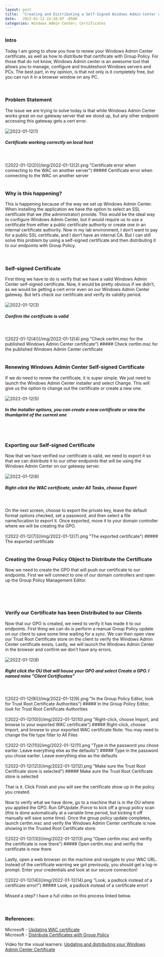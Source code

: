 ```yaml
---
layout: post
title:  "Creating and Distributing a Self-Signed Windows Admin Center certificate"
date:   2022-01-12 22:26:07 -0500
categories: Windows Admin Center; Certificates
---
```


### Intro
Today I am going to show you how to renew your Windows Admin Center certificate, as well as how to distribute that certificate with Group Policy. For those that do not know, Windows Admin center is an awesome tool that allows you to manage, configure and troubleshoot Windows servers and PCs. The best part, in my opinion, is that not only is it completely free, but you can run it in a browser window on any PC.
<br/>
<br/>
<br/>

### Problem Statement
The issue we are trying to solve today is that while Windows Admin Center works great on our gateway server that we stood up, but any other endpoint accessing this gateway gets a cert error.
<br/>
<br/>
![2022-01-12(1)](/img/2022-01-12(1).png "Certificate working correctly on local host")
##### Certificate working correctly on local host
<br/>
<br/>
![2022-01-12(2)](/img/2022-01-12(2).png "Certificate error when connecting to the WAC on another server")
##### Certificate error when connecting to the WAC on another server
<br/>
<br/>

### Why is this happening?
This is happening because of the way we set up Windows Admin Center. When installing the application we have the option to select an SSL certificate that we (the administrator) provide. This would be the ideal way to configure Windows Admin Center, but it would require us to use a certificate from either a public certificate authority or create one in an internal certificate authority. Now in my lab environment, I don’t want to pay for a public SSL certificate, and I don’t have an internal CA. But I can still solve this problem by using a self-signed certificate and then distributing it to our endpoints with Group Policy.
<br/>
<br/>
<br/>

### Self-signed Certificate
First thing we have to do is verify that we have a valid Windows Admin Center self-signed certificate. Now, it would be pretty obvious if we didn’t, as we would be getting a cert error even on our Windows Admin Center gateway. But let’s check our certificate and verify its validity period.
<br/>
<br/>
![2022-01-12(3)](/img/2022-01-12(3).png "Confirm the certificate is valid")
##### Confirm the certificate is valid
<br/>
<br/>
![2022-01-12(4)](/img/2022-01-12(4).png "Check certlm.msc for the published Windows Admin Center certificate")
##### Check certlm.msc for the published Windows Admin Center certificate
<br/>
<br/>


### Renewing Windows Admin Center Self-signed Certificate
If we do need to renew the certificate, it is super simple. We just need to launch the Windows Admin Center installer and select Change. This will give us the option to change out the certificate or create a new one.
<br/>
<br/>
![2022-01-12(5)](/img/2022-01-12(5).png "In the installer options, you can create a new certificate or view the thumbprint of the current one")
##### In the installer options, you can create a new certificate or view the thumbprint of the current one
<br/>
<br/>

### Exporting our Self-signed Certificate
Now that we have verified our certificate is valid, we need to export it so that we can distribute it to our other endpoints that will be using the Windows Admin Center on our gateway server.
<br/>
<br/>
![2022-01-12(6)](/img/2022-01-12(6).png "Right-click the WAC certificate, under All Tasks, choose Export")
##### Right-click the WAC certificate, under All Tasks, choose Export
<br/>
<br/>
On the next screen, choose to export the private key, leave the default format options checked, set a password, and then select a file name/location to export it. Once exported, move it to your domain controller where we will be creating the GPO.
<br/>
<br/>
![2022-01-12(7)](/img/2022-01-12(7).png "The exported certificate")
##### The exported certificate
<br/>
<br/>

### Creating the Group Policy Object to Distribute the Certificate
Now we need to create the GPO that will push our certificate to our endpoints. First we will connect to one of our domain controllers and open up the Group Policy Management Editor.
<!--image-->
<br/>
<br/>
<br/>

### Verify our Certificate has been Distributed to our Clients
Now that our GPO is created, we need to verify it has made it to our endpoints. First thing we can do is perform a manual Group Policy update on our client to save some time waiting for a sync. We can then open view our Trust Root Certificate store on the client to verify the Windows Admin Center certificate exists. Lastly, we will launch the Windows Admin Center in the browser and confirm we don’t have any errors.
<br/>
<br/>
![2022-01-12(8)](/img/2022-01-12(8).png "Right click the OU that will house your GPO and select Create a GPO...")
##### Right click the OU that will house your GPO and select Create a GPO. I named mine "Client Certificates"
<br/>
<br/>
![2022-01-12(9)](/img/2022-01-12(9).png "In the Group Policy Editor, look for Trust Root Certificate Authorities")
##### In the Group Policy Editor, look for Trust Root Certificate Authorities
<br/>
<br/>
![2022-01-12(10)](/img/2022-01-12(10).png "Right-click, choose Import, and browse to your exported WAC certificate")
##### Right-click, choose Import, and browse to your exported WAC certificate Note: You may need to change the file type filter to All Files
<br/>
<br/>
![2022-01-12(11)](/img/2022-01-12(11).png "Type in the password you chose earlier. Leave everything else as the defaults")
##### Type in the password you chose earlier. Leave everything else as the defaults
<br/>
<br/>
![2022-01-12(12)](/img/2022-01-12(12).png "Make sure the Trust Root Certificate store is selected")
##### Make sure the Trust Root Certificate store is selected
<br/>
<br/>
That is it. Click Finish and you will see the certificate show up in the policy you created.
<br/>
<br/>
Now to verify what we have done, go to a machine that is in the OU where you applied the GPO. Run GPUpdate /Force to kick off a group policy scan (this is done automatically at a variable time period, but kicking it off manually will save some time). Once the group policy update completes, launch certlm.msc and verify the Windows Admin Center certificate is now showing in the Trusted Root Certificate store.
<br/>
<br/>
![2022-01-12(13)](/img/2022-01-12(13).png "Open certlm.msc and verifiy the certificate is now there")
##### Open certlm.msc and verifiy the certificate is now there
<br/>
<br/>
Lastly, open a web browser on the machine and navigate to your WAC URL. Instead of the certificate warning we got previously, you should get a log-in prompt. Enter your credentials and look at our secure connection!
<br/>
<br/>
![2022-01-12(14)](/img/2022-01-12(14).png "Look, a padlock instead of a certificate error!")
##### Look, a padlock instead of a certificate error!
<br/>
<br/>
Missed a step? I have a full video on this process linked below.
<br/>
<br/>
<br/>

### References:
Microsoft - [Updating WAC certificate][updating-wac-certificate]
<br/>
Microsoft - [Distribute Certificates with Group Policy][distribute-certificates-with-group-policy]


Video for the visual learners: [Updating and distributing your Windows Admin Center Certificate][WAC]

[WAC]: https://youtu.be/OW2uxlbVIZs
[updating-wac-certificate]: https://docs.microsoft.com/en-us/windows-server/manage/windows-admin-center/deploy/install#updating-the-certificate-used-by-windows-admin-center
[distribute-certificates-with-group-policy]: https://docs.microsoft.com/en-us/windows-server/identity/ad-fs/deployment/distribute-certificates-to-client-computers-by-using-group-policy